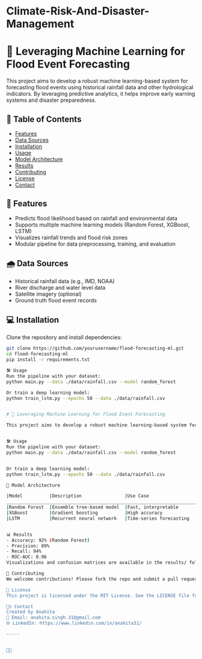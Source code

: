 # Climate-Risk-And-Disaster-Management

# 🌊 Leveraging Machine Learning for Flood Event Forecasting

This project aims to develop a robust machine learning-based system for forecasting flood events using historical rainfall data and other hydrological indicators. By leveraging predictive analytics, it helps improve early warning systems and disaster preparedness.

## 📌 Table of Contents
- [Features](#features)
- [Data Sources](#data-sources)
- [Installation](#installation)
- [Usage](#usage)
- [Model Architecture](#model-architecture)
- [Results](#results)
- [Contributing](#contributing)
- [License](#license)
- [Contact](#contact)

## 🚀 Features
- Predicts flood likelihood based on rainfall and environmental data
- Supports multiple machine learning models (Random Forest, XGBoost, LSTM)
- Visualizes rainfall trends and flood risk zones
- Modular pipeline for data preprocessing, training, and evaluation

## 🌧️ Data Sources
- Historical rainfall data (e.g., IMD, NOAA)
- River discharge and water level data
- Satellite imagery (optional)
- Ground truth flood event records

## 💻 Installation

Clone the repository and install dependencies:

```bash
git clone https://github.com/yourusername/flood-forecasting-ml.git
cd flood-forecasting-ml
pip install -r requirements.txt

🛠️ Usage
Run the pipeline with your dataset:
python main.py --data ./data/rainfall.csv --model random_forest

Or train a deep learning model:
python train_lstm.py --epochs 50 --data ./data/rainfall.csv


# 🌊 Leveraging Machine Learning for Flood Event Forecasting

This project aims to develop a robust machine learning-based system for forecasting flood events using historical rainfall data and other hydrological indicators. By leveraging predictive analytics, it helps improve early warning systems and disaster preparedness.


🛠️ Usage
Run the pipeline with your dataset:
python main.py --data ./data/rainfall.csv --model random_forest


Or train a deep learning model:
python train_lstm.py --epochs 50 --data ./data/rainfall.csv

🧠 Model Architecture

|Model          |Description                |Use Case                 |
_______________________________________________________________________
|Random Forest  |Ensemble tree-based model  |Fast, interpretable      | 
|XGBoost        |Gradient boosting          |High accuracy            | 
|LSTM           |Recurrent neural network   |Time-series forecasting  | 


📊 Results
- Accuracy: 92% (Random Forest)
- Precision: 89%
- Recall: 94%
- ROC-AUC: 0.96
Visualizations and confusion matrices are available in the results/ folder.

🤝 Contributing
We welcome contributions! Please fork the repo and submit a pull request. For major changes, open an issue first to discuss what you'd like to change.

📄 License
This project is licensed under the MIT License. See the LICENSE file for details.

🙋‍♀️ Contact
Created by Anahita
📧 Email: anahita.singh.31@gmail.com
🌐 LinkedIn: https://www.linkedin.com/in/anahita31/

-----



